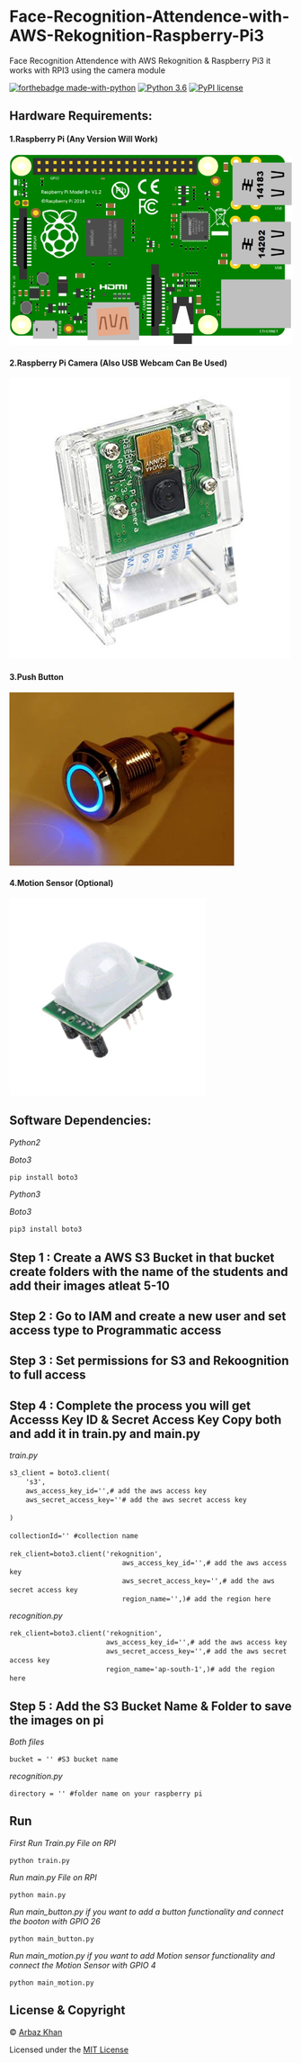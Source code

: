 # Face-Recognition-Attendence-with-AWS-Rekognition-Raspberry-Pi3
Face Recognition Attendence with AWS Rekognition &amp; Raspberry Pi3 it works with RPI3 using the camera module

[![forthebadge made-with-python](http://ForTheBadge.com/images/badges/made-with-python.svg)](https://www.python.org/)                  [![Python 3.6](https://img.shields.io/badge/python-3.6-blue.svg)](https://www.python.org/downloads/release/python-360/)          [![PyPI license](https://img.shields.io/pypi/l/ansicolortags.svg)](https://pypi.python.org/pypi/ansicolortags/)


## Hardware Requirements:

#### 1.Raspberry Pi (Any Version Will Work)

<img src="img/rpi.png">

#### 2.Raspberry Pi Camera (Also USB Webcam Can Be Used)

<img src="img/rpicam.jpg">

#### 3.Push Button

<img src="img/push.png">

#### 4.Motion Sensor (Optional)

<img src="img/rpims.png" height="350">



## Software Dependencies:

*Python2*

*Boto3*
```python
pip install boto3
```

*Python3*

*Boto3*
```python
pip3 install boto3
```
## Step 1 : Create a AWS S3 Bucket in that bucket create folders with the name of the students and add their images atleat 5-10

## Step 2 : Go to IAM and create a new user and set access type to Programmatic access 

## Step 3 : Set permissions for S3 and Rekoognition to full access 

## Step 4 : Complete the process you will get Accesss Key ID & Secret Access Key Copy both and add it in train.py and main.py
*train.py*
```
s3_client = boto3.client(
    's3',
    aws_access_key_id='',# add the aws access key
    aws_secret_access_key=''# add the aws secret access key
    
)

collectionId='' #collection name

rek_client=boto3.client('rekognition',
                            aws_access_key_id='',# add the aws access key
                            aws_secret_access_key='',# add the aws secret access key
                            region_name='',)# add the region here

```
*recognition.py*
```
rek_client=boto3.client('rekognition',
                        aws_access_key_id='',# add the aws access key
                        aws_secret_access_key='',# add the aws secret access key
                        region_name='ap-south-1',)# add the region here
```

## Step 5 : Add the S3 Bucket Name & Folder to save the images on pi
*Both files* 
```
bucket = '' #S3 bucket name
```
*recognition.py*
```
directory = '' #folder name on your raspberry pi
```

## Run
*First Run Train.py File on RPI*
```
python train.py
```

*Run main.py File on RPI*
```
python main.py
```
*Run main_button.py if you want to add a button functionality and connect the booton with GPIO 26*
```
python main_button.py
```
*Run main_motion.py if you want to add Motion sensor functionality and connect the Motion Sensor with GPIO 4*
```
python main_motion.py
```

## License & Copyright
© [Arbaz Khan](https://arbazkhan4712.github.io/Contact.html)

Licensed under the [MIT License](LICENSE)
